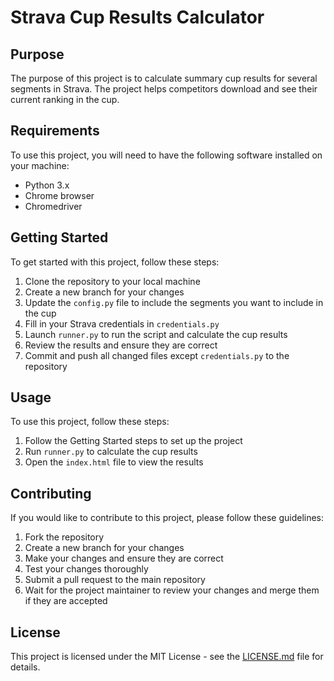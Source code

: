 # Strava Cup Results Calculator

## Purpose

The purpose of this project is to calculate summary cup results for several segments in Strava. The project helps competitors download and see their current ranking in the cup. 

## Requirements

To use this project, you will need to have the following software installed on your machine:

- Python 3.x
- Chrome browser
- Chromedriver

## Getting Started

To get started with this project, follow these steps:

1. Clone the repository to your local machine
2. Create a new branch for your changes
3. Update the `config.py` file to include the segments you want to include in the cup
4. Fill in your Strava credentials in `credentials.py`
5. Launch `runner.py` to run the script and calculate the cup results
6. Review the results and ensure they are correct
7. Commit and push all changed files except `credentials.py` to the repository

## Usage

To use this project, follow these steps:

1. Follow the Getting Started steps to set up the project
2. Run `runner.py` to calculate the cup results
3. Open the `index.html` file to view the results

## Contributing

If you would like to contribute to this project, please follow these guidelines:

1. Fork the repository
2. Create a new branch for your changes
3. Make your changes and ensure they are correct
4. Test your changes thoroughly
5. Submit a pull request to the main repository
6. Wait for the project maintainer to review your changes and merge them if they are accepted

## License

This project is licensed under the MIT License - see the [LICENSE.md](LICENSE.md) file for details.
